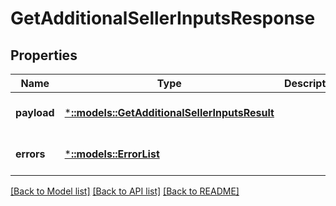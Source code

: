 # GetAdditionalSellerInputsResponse

## Properties
Name | Type | Description | Notes
------------ | ------------- | ------------- | -------------
**payload** | [***::models::GetAdditionalSellerInputsResult**](GetAdditionalSellerInputsResult.md) |  | [optional] [default to null]
**errors** | [***::models::ErrorList**](ErrorList.md) |  | [optional] [default to null]

[[Back to Model list]](../README.md#documentation-for-models) [[Back to API list]](../README.md#documentation-for-api-endpoints) [[Back to README]](../README.md)


